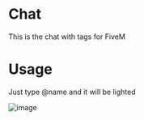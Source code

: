 # Chat
This is the chat with tags for FiveM

# Usage
Just type @name and it will be lighted

![image](https://github.com/84h3p/chatwithtags/assets/43922329/8ec79b0b-cc2e-4512-9d6d-726fbf1abede)
